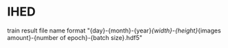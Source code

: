 # IHED

train result file name format
"{day}-{month}-{year}_{width}-{height}_{images amount}-{number of epoch}-{batch size}.hdf5"

